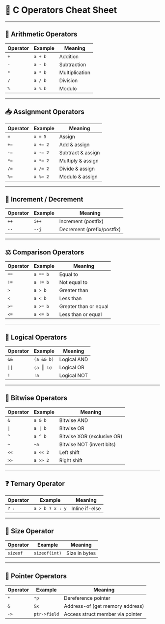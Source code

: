 # 🔢 C Operators Cheat Sheet

---

## 🧮 Arithmetic Operators

| Operator | Example  | Meaning       |
|----------|----------|---------------|
| `+`      | `a + b`  | Addition      |
| `-`      | `a - b`  | Subtraction   |
| `*`      | `a * b`  | Multiplication|
| `/`      | `a / b`  | Division      |
| `%`      | `a % b`  | Modulo        |

---

## 📥 Assignment Operators

| Operator | Example  | Meaning               |
|----------|----------|-----------------------|
| `=`      | `x = 5`  | Assign                |
| `+=`     | `x += 2` | Add & assign          |
| `-=`     | `x -= 2` | Subtract & assign     |
| `*=`     | `x *= 2` | Multiply & assign     |
| `/=`     | `x /= 2` | Divide & assign       |
| `%=`     | `x %= 2` | Modulo & assign       |

---

## 🔼 Increment / Decrement

| Operator | Example  | Meaning                   |
|----------|----------|---------------------------|
| `++`     | `i++`    | Increment (postfix)       |
| `--`     | `--j`    | Decrement (prefix/postfix)|

---

## ⚖️ Comparison Operators

| Operator | Example  | Meaning               |
|----------|----------|-----------------------|
| `==`     | `a == b` | Equal to              |
| `!=`     | `a != b` | Not equal to          |
| `>`      | `a > b`  | Greater than          |
| `<`      | `a < b`  | Less than             |
| `>=`     | `a >= b` | Greater than or equal |
| `<=`     | `a <= b` | Less than or equal    |

---

## 🔢 Logical Operators

| Operator | Example        | Meaning     |
| -------- | -------------- | ----------- |
| `&&`     | `(a && b)`     | Logical AND |
| `\|\|`   | `(a `\|\|` b)` | Logical OR  |
| `!`      | `!a`           | Logical NOT |

---

## 🧮 Bitwise Operators

| Operator | Example   | Meaning                    |
|----------|-----------|----------------------------|
| `&`      | `a & b`   | Bitwise AND                |
| `\|`     | `a \| b`   | Bitwise OR                 |
| `^`      | `a ^ b`   | Bitwise XOR (exclusive OR) |
| `~`      | `~a`      | Bitwise NOT (invert bits)  |
| `<<`     | `a << 2`  | Left shift                 |
| `>>`     | `a >> 2`  | Right shift                |

---

## ❓ Ternary Operator

| Operator | Example            | Meaning        |
|----------|--------------------|----------------|
| `? :`    | `a > b ? x : y`    | Inline if-else |

---

## 📏 Size Operator

| Operator | Example         | Meaning         |
|----------|-----------------|-----------------|
| `sizeof` | `sizeof(int)`   | Size in bytes   |

---

## 🧷 Pointer Operators

| Operator | Example          | Meaning                         |
|----------|------------------|---------------------------------|
| `*`      | `*p`             | Dereference pointer             |
| `&`      | `&x`             | Address-of (get memory address) |
| `->`     | `ptr->field`     | Access struct member via pointer|
